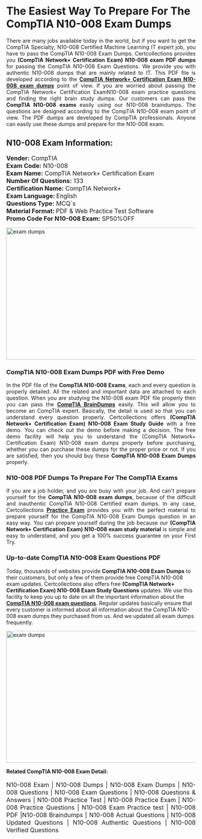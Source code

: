 <h1>The Easiest Way To Prepare For The CompTIA N10-008 Exam Dumps</h1> <p style="text-align:justify">There are many jobs available today in the world, but if you want to get the CompTIA Specialty, N10-008 Certified Machine Learning IT expert job, you have to pass the CompTIA N10-008 Exam Dumps. Certcollections provides you <strong>(CompTIA Network+ Certification Exam) N10-008 exam PDF dumps</strong> for passing the CompTIA N10-008 Exam Questions. We provide you with authentic N10-008 dumps that are mainly related to IT. This PDF file is developed according to the <a href="https://www.certsofficial.com/comptia/n10-008-questions"><strong>CompTIA Network+ Certification Exam N10-008 exam dumps</strong></a> point of view. If you are worried about passing the CompTIA Network+ Certification ExamN10-008 exam practice questions and finding the right brain study dumps. Our customers can pass the <strong>CompTIA N10-008 exams </strong>easily using our N10-008 braindumps. The questions are designed according to the CompTIA N10-008 exam point of view. The PDF dumps are developed by CompTIA professionals. Anyone can easily use these dumps and prepare for the N10-008 exam.</p> <h2><strong>N10-008 Exam Information:</strong></h2> <p><span style="font-size:16px"><strong>Vender:</strong> CompTIA<br /> <strong>Exam Code:</strong> N10-008<br /> <strong>Exam Name:</strong> CompTIA Network+ Certification Exam<br /> <strong>Number Of Questions:</strong> 133<br /> <strong>Certification Name:</strong> CompTIA Network+<br /> <strong>Exam Language: </strong>English<br /> <strong>Questions Type:</strong> MCQ`s<br /> <strong>Material Format: </strong>PDF & Web Practice Test Software<br /> <strong>Promo Code For N10-008 Exam:</strong> SP50%OFF</span></p> <p><a href="https://www.certsofficial.com/comptia/n10-008-questions" rel="no-follow"><img alt="exam dumps" src="https://www.certcollections.com/uploads/content/certsofficial.jpg" style="height:350px; width:750px" /></a></p> <h3><strong>CompTIA N10-008 Exam Dumps PDF with Free Demo</strong></h3> <p style="text-align:justify">In the PDF file of the <strong>CompTIA N10-008 Exams</strong>, each and every question is properly detailed. All the related and important data are attached to each question. When you are studying the N10-008 exam PDF file properly then you can pass the <a href="https://www.certsofficial.com/comptia-dumps"><strong>CompTIA BrainDumps</strong></a> easily. This will allow you to become an CompTIA expert. Basically, the detail is used so that you can understand every question properly. Certcollections offers <strong>(CompTIA Network+ Certification Exam) N10-008 Exam Study Guide</strong> with a free demo. You can check out the demo before making a decision. The free demo facility will help you to understand the (CompTIA Network+ Certification Exam) N10-008 exam dumps properly before purchasing, whether you can purchase these dumps for the proper price or not. If you are satisfied, then you should buy these <strong>CompTIA N10-008 Exam Dumps</strong> properly.</p> <h3><strong>N10-008 PDF Dumps To Prepare For The CompTIA Exams</strong></h3> <p style="text-align:justify">If you are a job holder, and you are busy with your job. And can't prepare yourself for the <strong>CompTIA N10-008 exam dumps</strong>, because of the difficult and inauthentic CompTIA N10-008 Certified exam dumps. In any case, Certcollections <strong><a href="https://www.certsofficial.com/">Practice Exam</a></strong> provides you with the perfect material to prepare yourself for the CompTIA N10-008 Exam Dumps question in an easy way. You can prepare yourself during the job because our <strong>(CompTIA Network+ Certification Exam) N10-008 exam study material</strong> is simple and easy to understand, and you get a 100% success guarantee on your First Try.</p> <h3><strong>Up-to-date CompTIA N10-008 Exam Questions PDF</strong></h3> <p>Today, thousands of websites provide <strong>CompTIA N10-008 Exam Dumps</strong> to their customers, but only a few of them provide free CompTIA N10-008 exam updates. Certcollections also offers free <strong>(CompTIA Network+ Certification Exam) N10-008 Exam Study Questions</strong> updates. We use this facility to keep you up to date on all the important information about the <a href="https://www.certsofficial.com/comptia/n10-008-questions"><strong>CompTIA N10-008 exam questions</strong></a>. Regular updates basically ensure that every customer is informed about all information about the CompTIA N10-008 exam dumps they purchased from us. And we updated all exam dumps frequently.</p> <p><a href="https://www.certsofficial.com/comptia/n10-008-questions"><img alt="exam dumps " src="https://www.certcollections.com/uploads/content/certsofficial2.jpg" style="height:350px; width:750px" /></a></p> <p style="text-align:justify"><span style="font-size:14px"><strong>Related CompTIA N10-008 Exam Detail:</strong></span><br /> <br /> <span style="font-size:16px">N10-008 Exam | N10-008 Dumps | N10-008 Exam Dumps | N10-008 Questions | N10-008 Exam Questions | N10-008 Questions & Answers | N10-008 Practice Test | N10-008 Practice Exam | N10-008 Practice Questions | N10-008 Exam Practice test | N10-008 PDF |N10-008 Braindumps | N10-008 Actual Questions | N10-008 Updated Questions | N10-008 Authentic Questions | N10-008 Verified Questions</span></p>
